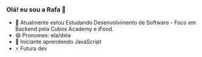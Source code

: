 ### Olá! eu sou a Rafa 👋

- 📝 Atualmente estou Estudando Desenvolvimento de Software - Foco em Backend pela Cubos Academy e iFood.
- 😄 Pronomes: ela/dela
- 🌱 Iniciante aprendendo JavaScript
- ⚡ Futura dev
  

